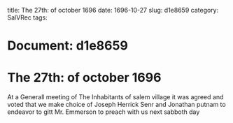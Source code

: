 title: The 27th: of october 1696
date: 1696-10-27
slug: d1e8659
category: SalVRec
tags: 




# Document: d1e8659


# The 27th: of october 1696

At a Generall meeting of The Inhabitants of salem village it was agreed and voted that we make choice of Joseph Herrick Senr and Jonathan putnam to endeavor to gitt Mr. Emmerson to preach with us next sabboth day
